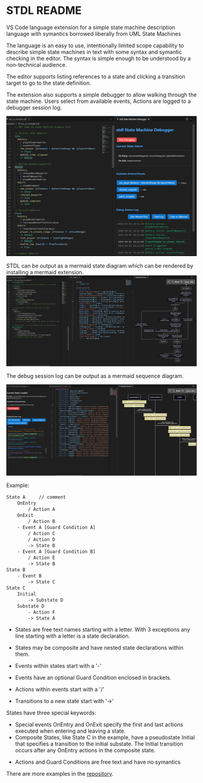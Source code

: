 # STDL README

VS Code language extension for a simple state machine description language with symantics borrowed liberally from UML State Machines

The language is an easy to use, intentionally limited scope capability to describe simple state machines in text with some syntax and symantic checking in the editor.  The syntax is simple enough to be understood by a non-technical audience.

The editor supports listing references to a state and clicking a transition target to go to the state definition.

The extension also supports a simple debugger to allow walking through the state machine.   Users select from available events,  Actions are logged to a debugger session log.

![screenshot](https://raw.githubusercontent.com/jbaker8935/stdl/refs/heads/master/images/Screenshot.png)


STDL can be output as a mermaid state diagram which can be rendered by installing a mermaid extension.   
![screenshot](https://raw.githubusercontent.com/jbaker8935/stdl/refs/heads/master/images/Screenshot_Mermaid_State.png)

The debug session log can be output as a mermaid sequence diagram.

![screenshot](https://raw.githubusercontent.com/jbaker8935/stdl/refs/heads/master/images/Screenshot_Mermaid_Sequence.png)

Example:
```
State A     // comment
    OnEntry
        / Action A
    OnExit
        / Action B
    - Event A [Guard Condition A]
        / Action C
        / Action D        
        -> State B
    - Event A [Guard Condition B]
        / Action E
        -> State B        
State B
    - Event B
        -> State C
State C
    Initial
        -> Substate D
    Substate D
        - Action F
        -> State A
```
- States are free text names starting with a letter.  With 3 exceptions any line starting with a letter is a state declaration.

- States may be composite and have nested state declarations within them.

- Events within states start with a '-'

- Events have an optional Guard Condition enclosed in brackets.

- Actions within events start with a '/'

- Transitions to a new state start with '->'

States have three special keywords:
* Special events OnEntry and OnExit specify the first and last actions executed when entering and leaving a state.
* Composite States, like State C in the example, have a pseudostate Initial that specifies a transition to the initial substate.  The Initial transition occurs after any OnEntry actions in the composite state.

- Actions and Guard Conditions are free text and have no symantics

There are more examples in the [repository](https://github.com/jbaker8935/stdl).

